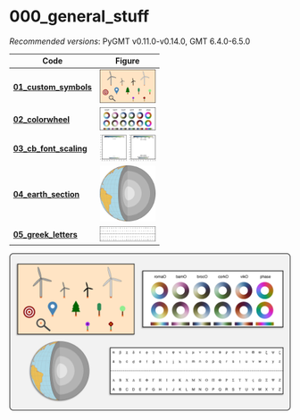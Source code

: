 # 000_general_stuff

_Recommended versions_: PyGMT v0.11.0-v0.14.0, GMT 6.4.0-6.5.0

| Code | Figure |
| --- | --- |
| **[01_custom_symbols](https://github.com/yvonnefroehlich/gmt-pygmt-plotting/tree/main/000_general_stuff/01_custom_symbols)**   | <img src="https://github.com/yvonnefroehlich/gmt-pygmt-plotting/raw/main/000_general_stuff/01_custom_symbols/custom_symbols.png" width="100">             |
| **[02_colorwheel](https://github.com/yvonnefroehlich/gmt-pygmt-plotting/tree/main/000_general_stuff/02_colorwheel)**           | <img src="https://github.com/yvonnefroehlich/gmt-pygmt-plotting/raw/main/000_general_stuff/02_colorwheel/colorwheel_all_cmaps.png" width="100">           |
| **[03_cb_font_scaling](https://github.com/yvonnefroehlich/gmt-pygmt-plotting/tree/main/000_general_stuff/03_cb_font_scaling)** | <img src="https://github.com/yvonnefroehlich/gmt-pygmt-plotting/raw/main/000_general_stuff/03_cb_font_scaling/cb_font_scaling.png" width="100">           |
| **[04_earth_section](https://github.com/yvonnefroehlich/gmt-pygmt-plotting/tree/main/000_general_stuff/04_earth_section)**     | <img src="https://github.com/yvonnefroehlich/gmt-pygmt-plotting/raw/main/000_general_stuff/04_earth_section/earth_section_open_vertical.png" width="100"> |
| **[05_greek_letters](https://github.com/yvonnefroehlich/gmt-pygmt-plotting/tree/main/000_general_stuff/05_greek_letters)**     | <img src="https://github.com/yvonnefroehlich/gmt-pygmt-plotting/raw/main/000_general_stuff/05_greek_letters/greek_letters.png" width="100">               |

![](https://github.com/yvonnefroehlich/gmt-pygmt-plotting/raw/main/_images/github_maps_readme_000stuff.png)
